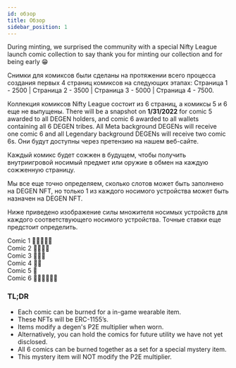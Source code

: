 ```yaml
---
id: обзор
title: Обзор
sidebar_position: 1
---
```


During minting, we surprised the community with a special Nifty League launch comic collection to say thank you for minting our collection and for being early 😁

Снимки для комиксов были сделаны на протяжении всего процесса создания первых 4 страниц комиксов на следующих этапах: Страница 1 - 2500 | Страница 2 - 3500 | Страница 3 - 5000 | Страница 4 - 7500.

Коллекция комиксов Nifty League состоит из 6 страниц, а комиксы 5 и 6 еще не выпущены. There will be a snapshot on **1/31/2022** for comic 5 awarded to all DEGEN holders, and comic 6 awarded to all wallets containing all 6 DEGEN tribes. All Meta background DEGENs will receive one comic 6 and all Legendary background DEGENs will receive two comic 6s. Они будут доступны через претензию на нашем веб-сайте.

Каждый комикс будет сожжен в будущем, чтобы получить внутриигровой носимый предмет или оружие в обмен на каждую сожженную страницу.

Мы все еще точно определяем, сколько слотов может быть заполнено на DEGEN NFT, но только 1 из каждого носимого устройства может быть назначен на DEGEN NFT.

Ниже приведено изображение силы множителя носимых устройств для каждого соответствующего носимого устройства. Точные ставки еще предстоит определить.

Comic 1 💪💪💪💪💪  
Comic 2 💪💪💪💪  
Comic 3 💪💪💪  
Comic 4 💪💪  
Comic 5 💪  
Comic 6 💪💪💪💪💪💪

### TL;DR

- Each comic can be burned for a in-game wearable item.
- These NFTs will be ERC-1155’s.
- Items modify a degen's P2E multiplier when worn.
- Alternatively, you can hold the comics for future utility we have not yet disclosed.
- All 6 comics can be burned together as a set for a special mystery item.
- This mystery item will NOT modify the P2E multiplier.
